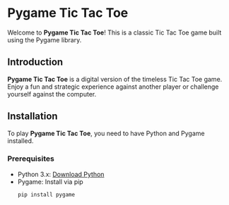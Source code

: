 # Pygame Tic Tac Toe

Welcome to **Pygame Tic Tac Toe**! This is a classic Tic Tac Toe game built using the Pygame library.

## Introduction
**Pygame Tic Tac Toe** is a digital version of the timeless Tic Tac Toe game. Enjoy a fun and strategic experience against another player or challenge yourself against the computer.

## Installation
To play **Pygame Tic Tac Toe**, you need to have Python and Pygame installed.

### Prerequisites
- Python 3.x: [Download Python](https://www.python.org/downloads/)
- Pygame: Install via pip
  ```sh
  pip install pygame

